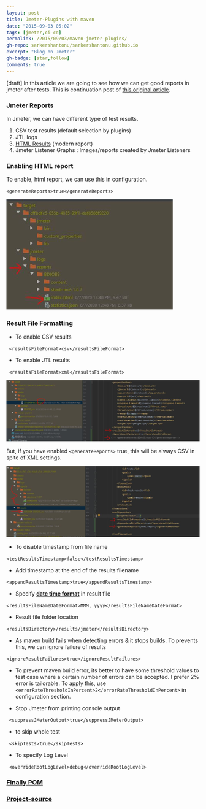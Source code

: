 ```yaml
---
layout: post
title: Jmeter-Plugins with maven
date: "2015-09-03 05:02"
tags: [jmeter,ci-cd]
permalink: /2015/09/03/maven-jmeter-plugins/
gh-repo: sarkershantonu/sarkershantonu.github.io
excerpt: "Blog on Jmeter"
gh-badge: [star,follow]
comments: true
---
```

[draft]
In this article we are going to see how we can get good reports in jmeter after tests. This is continuation post of [this original article](https://sarkershantonu.github.io/2020/08/28/maven-jmeter/).

### Jmeter Reports
In Jmeter, we can have different type of test results. 
1. CSV test results (default selection by plugins)
2. JTL logs 
3. [HTML Results](https://jmeter.apache.org/usermanual/generating-dashboard.html) (modern report)
4. Jmeter Listener Graphs : Images/reports created by Jmeter Listeners


### Enabling HTML report
To enable, html report, we can use this in configuration. 

``` 
<generateReports>true</generateReports>
```

![html](/images/jmeter-maven/html-reports.JPG)

### Result File Formatting 
- To enable CSV results

```
 <resultsFileFormat>csv</resultsFileFormat>
``` 

- To enable JTL results 

```
 <resultsFileFormat>xml</resultsFileFormat>
``` 

![jtl](/images/jmeter-maven/jtl-created.JPG)

But, if you have enabled ```<generateReports>``` true, this will be always CSV in spite of  XML settings. 

![html-csv](/images/jmeter-maven/html-csv-reports.JPG)

- To disable timestamp from file name

```
<testResultsTimestamp>false</testResultsTimestamp>
``` 

- Add timestamp at the end of the results filename

```
<appendResultsTimestamp>true</appendResultsTimestamp>
```

- Specify [**date time format**](http://joda-time.sourceforge.net/apidocs/org/joda/time/format/DateTimeFormat.html) in result file 

```
<resultsFileNameDateFormat>MMM, yyyy</resultsFileNameDateFormat>
```

- Result file folder location 

```
<resultsDirectory>/results/jmeter</resultsDirectory>
```

- As maven build fails when detecting errors  & it stops builds. To prevents this, we can ignore failure of results 

``` 
<ignoreResultFailures>true</ignoreResultFailures>
```

- To prevent maven build error, its better to have some threshold values to test case where a certain number of errors can be accepted. I prefer 2% error is tailorable. To apply this, use 
```<errorRateThresholdInPercent>2</errorRateThresholdInPercent>``` in configuration section. 


- Stop Jmeter from printing console output 

```
 <suppressJMeterOutput>true</suppressJMeterOutput> 
```

- to skip whole test 

```
 <skipTests>true</skipTests>
```

- To specify Log Level 

``` 
 <overrideRootLogLevel>debug</overrideRootLogLevel>
```

### [Finally POM ](https://github.com/sarkershantonu/jmeter-novice-to-advance/blob/master/jmeter-maven-examples/jmeter-plugins/pom.xml)

### [Project-source](https://github.com/sarkershantonu/jmeter-novice-to-advance/tree/master/jmeter-maven-examples/jmeter-plugins)

